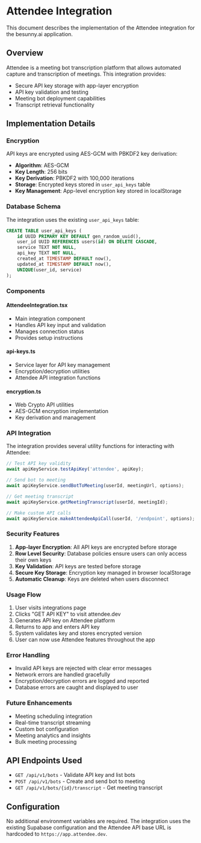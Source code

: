 # Attendee Integration

This document describes the implementation of the Attendee integration for the besunny.ai application.

## Overview

Attendee is a meeting bot transcription platform that allows automated capture and transcription of meetings. This integration provides:

- Secure API key storage with app-layer encryption
- API key validation and testing
- Meeting bot deployment capabilities
- Transcript retrieval functionality

## Implementation Details

### Encryption

API keys are encrypted using AES-GCM with PBKDF2 key derivation:

- **Algorithm**: AES-GCM
- **Key Length**: 256 bits
- **Key Derivation**: PBKDF2 with 100,000 iterations
- **Storage**: Encrypted keys stored in `user_api_keys` table
- **Key Management**: App-level encryption key stored in localStorage

### Database Schema

The integration uses the existing `user_api_keys` table:

```sql
CREATE TABLE user_api_keys (
    id UUID PRIMARY KEY DEFAULT gen_random_uuid(),
    user_id UUID REFERENCES users(id) ON DELETE CASCADE,
    service TEXT NOT NULL,
    api_key TEXT NOT NULL,
    created_at TIMESTAMP DEFAULT now(),
    updated_at TIMESTAMP DEFAULT now(),
    UNIQUE(user_id, service)
);
```

### Components

#### AttendeeIntegration.tsx
- Main integration component
- Handles API key input and validation
- Manages connection status
- Provides setup instructions

#### api-keys.ts
- Service layer for API key management
- Encryption/decryption utilities
- Attendee API integration functions

#### encryption.ts
- Web Crypto API utilities
- AES-GCM encryption implementation
- Key derivation and management

### API Integration

The integration provides several utility functions for interacting with Attendee:

```typescript
// Test API key validity
await apiKeyService.testApiKey('attendee', apiKey);

// Send bot to meeting
await apiKeyService.sendBotToMeeting(userId, meetingUrl, options);

// Get meeting transcript
await apiKeyService.getMeetingTranscript(userId, meetingId);

// Make custom API calls
await apiKeyService.makeAttendeeApiCall(userId, '/endpoint', options);
```

### Security Features

1. **App-layer Encryption**: All API keys are encrypted before storage
2. **Row Level Security**: Database policies ensure users can only access their own keys
3. **Key Validation**: API keys are tested before storage
4. **Secure Key Storage**: Encryption key managed in browser localStorage
5. **Automatic Cleanup**: Keys are deleted when users disconnect

### Usage Flow

1. User visits integrations page
2. Clicks "GET API KEY" to visit attendee.dev
3. Generates API key on Attendee platform
4. Returns to app and enters API key
5. System validates key and stores encrypted version
6. User can now use Attendee features throughout the app

### Error Handling

- Invalid API keys are rejected with clear error messages
- Network errors are handled gracefully
- Encryption/decryption errors are logged and reported
- Database errors are caught and displayed to user

### Future Enhancements

- Meeting scheduling integration
- Real-time transcript streaming
- Custom bot configuration
- Meeting analytics and insights
- Bulk meeting processing

## API Endpoints Used

- `GET /api/v1/bots` - Validate API key and list bots
- `POST /api/v1/bots` - Create and send bot to meeting
- `GET /api/v1/bots/{id}/transcript` - Get meeting transcript

## Configuration

No additional environment variables are required. The integration uses the existing Supabase configuration and the Attendee API base URL is hardcoded to `https://app.attendee.dev`. 